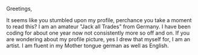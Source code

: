 Greetings,

It seems like you stumbled upon my profile, perchance you take a moment to read this?
I am an amateur "Jack all Trades" from Germany. I have been coding for about one year now
not consistently more so off and on. If you are wondering about my profile picture, yes I drew that myself
for, I am an artist. I am fluent in my Mother tongue german as well as English.
